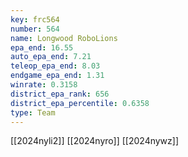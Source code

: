```yaml
---
key: frc564
number: 564
name: Longwood RoboLions
epa_end: 16.55
auto_epa_end: 7.21
teleop_epa_end: 8.03
endgame_epa_end: 1.31
winrate: 0.3158
district_epa_rank: 656
district_epa_percentile: 0.6358
type: Team
---
```

[[2024nyli2]]
[[2024nyro]]
[[2024nywz]]
